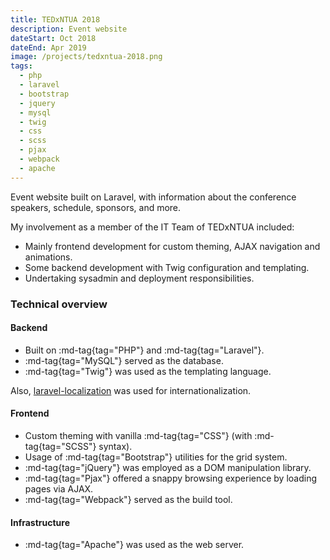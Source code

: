 ```yaml
---
title: TEDxNTUA 2018
description: Event website
dateStart: Oct 2018
dateEnd: Apr 2019
image: /projects/tedxntua-2018.png
tags:
  - php
  - laravel
  - bootstrap
  - jquery
  - mysql
  - twig
  - css
  - scss
  - pjax
  - webpack
  - apache
---
```


Event website built on Laravel, with information about the conference speakers,
schedule, sponsors, and more.

<!--more-->

My involvement as a member of the IT Team of TEDxNTUA included:
* Mainly frontend development for custom theming, AJAX navigation and
animations.
* Some backend development with Twig configuration and templating.
* Undertaking sysadmin and deployment responsibilities.

### Technical overview

#### Backend
* Built on :md-tag{tag="PHP"} and :md-tag{tag="Laravel"}.
* :md-tag{tag="MySQL"} served as the database.
* :md-tag{tag="Twig"} was used as the templating language.

Also, [laravel-localization](https://github.com/mcamara/laravel-localization)
was used for internationalization.

#### Frontend
* Custom theming with vanilla :md-tag{tag="CSS"} (with :md-tag{tag="SCSS"} syntax).
* Usage of :md-tag{tag="Bootstrap"} utilities for the grid system.
* :md-tag{tag="jQuery"} was employed as a DOM manipulation library.
* :md-tag{tag="Pjax"} offered a snappy browsing experience by loading pages via
AJAX.
* :md-tag{tag="Webpack"} served as the build tool.

#### Infrastructure
* :md-tag{tag="Apache"} was used as the web server.
